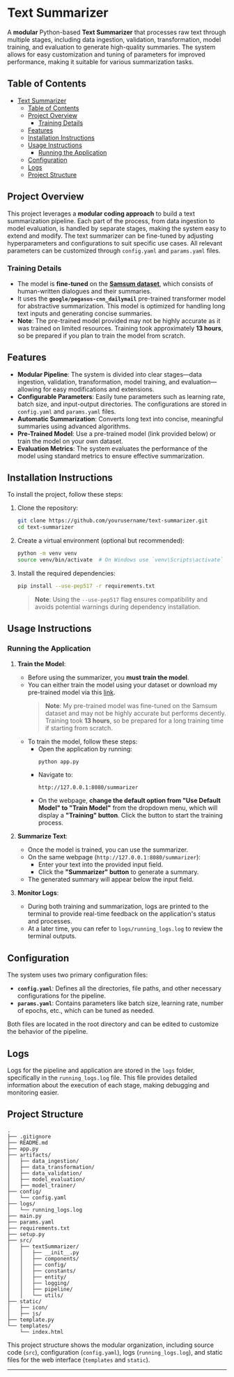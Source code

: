 # Text Summarizer  

A **modular** Python-based **Text Summarizer** that processes raw text through multiple stages, including data ingestion, validation, transformation, model training, and evaluation to generate high-quality summaries. The system allows for easy customization and tuning of parameters for improved performance, making it suitable for various summarization tasks.  

## Table of Contents  

- [Text Summarizer](#text-summarizer)
  - [Table of Contents](#table-of-contents)
  - [Project Overview](#project-overview)
    - [Training Details](#training-details)
  - [Features](#features)
  - [Installation Instructions](#installation-instructions)
  - [Usage Instructions](#usage-instructions)
    - [Running the Application](#running-the-application)
  - [Configuration](#configuration)
  - [Logs](#logs)
  - [Project Structure](#project-structure)

## Project Overview  

This project leverages a **modular coding approach** to build a text summarization pipeline. Each part of the process, from data ingestion to model evaluation, is handled by separate stages, making the system easy to extend and modify. The text summarizer can be fine-tuned by adjusting hyperparameters and configurations to suit specific use cases. All relevant parameters can be customized through `config.yaml` and `params.yaml` files.  

### Training Details  

- The model is **fine-tuned** on the **[Samsum dataset](https://github.com/Shashank-M-N/Datasets/raw/main/summarizer-data.zip)**, which consists of human-written dialogues and their summaries.  
- It uses the **`google/pegasus-cnn_dailymail`** pre-trained transformer model for abstractive summarization. This model is optimized for handling long text inputs and generating concise summaries.  
- **Note**: The pre-trained model provided may not be highly accurate as it was trained on limited resources. Training took approximately **13 hours**, so be prepared if you plan to train the model from scratch.  

## Features  

- **Modular Pipeline**: The system is divided into clear stages—data ingestion, validation, transformation, model training, and evaluation—allowing for easy modifications and extensions.  
- **Configurable Parameters**: Easily tune parameters such as learning rate, batch size, and input-output directories. The configurations are stored in `config.yaml` and `params.yaml` files.  
- **Automatic Summarization**: Converts long text into concise, meaningful summaries using advanced algorithms.  
- **Pre-Trained Model**: Use a pre-trained model (link provided below) or train the model on your own dataset.  
- **Evaluation Metrics**: The system evaluates the performance of the model using standard metrics to ensure effective summarization.  

## Installation Instructions  

To install the project, follow these steps:  

1. Clone the repository:  
   ```bash  
   git clone https://github.com/yourusername/text-summarizer.git  
   cd text-summarizer  
   ```  

2. Create a virtual environment (optional but recommended):  
   ```bash  
   python -m venv venv  
   source venv/bin/activate  # On Windows use `venv\Scripts\activate`  
   ```  

3. Install the required dependencies:  
   ```bash  
   pip install --use-pep517 -r requirements.txt  
   ```  
   > **Note**: Using the `--use-pep517` flag ensures compatibility and avoids potential warnings during dependency installation.

## Usage Instructions  

### Running the Application  

1. **Train the Model**:  
   - Before using the summarizer, you **must train the model**.  
   - You can either train the model using your dataset or download my pre-trained model via this [link](#).  
     > **Note**: My pre-trained model was fine-tuned on the Samsum dataset and may not be highly accurate but performs decently. Training took **13 hours**, so be prepared for a long training time if starting from scratch.  
   - To train the model, follow these steps:  
     - Open the application by running:  
       ```bash  
       python app.py  
       ```  
     - Navigate to:  
       ```
       http://127.0.0.1:8080/summarizer  
       ```  
     - On the webpage, **change the default option from "Use Default Model" to "Train Model"** from the dropdown menu, which will display a **"Training" button**. Click the button to start the training process.  

2. **Summarize Text**:  
   - Once the model is trained, you can use the summarizer.  
   - On the same webpage (`http://127.0.0.1:8080/summarizer`):  
     - Enter your text into the provided input field.  
     - Click the **"Summarizer" button** to generate a summary.  
   - The generated summary will appear below the input field.  

3. **Monitor Logs**:  
   - During both training and summarization, logs are printed to the terminal to provide real-time feedback on the application's status and processes.  
   - At a later time, you can refer to `logs/running_logs.log` to review the terminal outputs. 

## Configuration  

The system uses two primary configuration files:  

- **`config.yaml`**: Defines all the directories, file paths, and other necessary configurations for the pipeline.  
- **`params.yaml`**: Contains parameters like batch size, learning rate, number of epochs, etc., which can be tuned as needed.  

Both files are located in the root directory and can be edited to customize the behavior of the pipeline.  

## Logs  

Logs for the pipeline and application are stored in the `logs` folder, specifically in the `running_logs.log` file. This file provides detailed information about the execution of each stage, making debugging and monitoring easier.  

## Project Structure  

```  
.  
├── .gitignore  
├── README.md  
├── app.py  
├── artifacts/  
│   ├── data_ingestion/  
│   ├── data_transformation/  
│   ├── data_validation/  
│   ├── model_evaluation/  
│   ├── model_trainer/  
├── config/  
│   └── config.yaml  
├── logs/  
│   └── running_logs.log  
├── main.py  
├── params.yaml  
├── requirements.txt  
├── setup.py  
├── src/  
│   ├── textSummarizer/  
│   │   ├── __init__.py  
│   │   ├── components/  
│   │   ├── config/  
│   │   ├── constants/  
│   │   ├── entity/  
│   │   ├── logging/  
│   │   ├── pipeline/  
│   │   └── utils/  
├── static/  
│   ├── icon/  
│   ├── js/  
├── template.py  
└── templates/  
    └── index.html  
```  

This project structure shows the modular organization, including source code (`src`), configuration (`config.yaml`), logs (`running_logs.log`), and static files for the web interface (`templates` and `static`).  

---